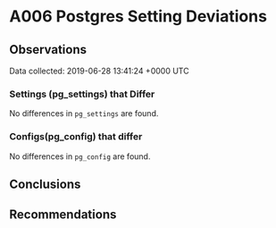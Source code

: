 # A006 Postgres Setting Deviations #

## Observations ##
Data collected: 2019-06-28 13:41:24 +0000 UTC  

### Settings (pg_settings) that Differ ###

No differences in `pg_settings` are found.

### Configs(pg_config) that differ ###

No differences in `pg_config` are found.



## Conclusions ##


## Recommendations ##

